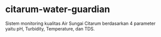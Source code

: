 # citarum-water-guardian
Sistem monitoring kualitas Air Sungai Citarum berdasarkan 4 parameter yaitu pH, Turbidity, Temperature, dan TDS.
